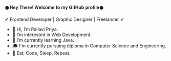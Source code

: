 𒊹︎︎︎𝐇𝐞𝐲 𝐓𝐡𝐞𝐫𝐞! 𝐖𝐞𝐥𝐜𝐨𝐦𝐞 𝐭𝐨 𝐦𝐲 𝐆𝐢𝐭𝐇𝐮𝐛 𝐩𝐫𝐨𝐟𝐢𝐥𝐞𒊹︎︎︎

✔︎ Frontend Developer | Graphic Designer | Freelancer ✔︎

- 👋 Hi, I’m Pallavi Priya.
- 👀 I’m interested in Web Development.
- 🌱 I’m currently learning Java.
- 🎓 I'm currently pursuing diploma in Computer Science and Engineering.   
- 💫 Eat, Code, Sleep, Repeat.
